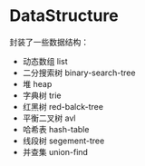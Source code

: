 # DataStructure

封装了一些数据结构：
- 动态数组 list
- 二分搜索树 binary-search-tree
- 堆 heap
- 字典树 trie
- 红黑树 red-balck-tree
- 平衡二叉树 avl
- 哈希表 hash-table
- 线段树 segement-tree
- 并查集 union-find
